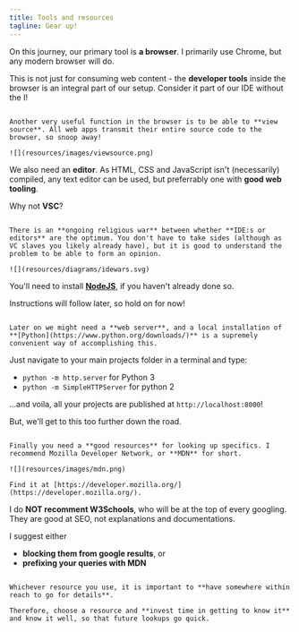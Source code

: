 ```yaml
---
title: Tools and resources
tagline: Gear up!
---
```


On this journey, our primary tool is **a browser**. I primarily use Chrome, but any modern browser will do.

This is not just for consuming web content - the **developer tools** inside the browser is an integral part of our setup. Consider it part of our IDE without the I!

~~~

Another very useful function in the browser is to be able to **view source**. All web apps transmit their entire source code to the browser, so snoop away!

![](resources/images/viewsource.png)

~~~

We also need an **editor**. As HTML, CSS and JavaScript isn't (necessarily) compiled, any text editor can be used, but preferrably one with **good web tooling**.

Why not **VSC**?


~~~

There is an **ongoing religious war** between whether **IDE:s or editors** are the optimum. You don't have to take sides (although as VC slaves you likely already have), but it is good to understand the problem to be able to form an opinion.

![](resources/diagrams/idewars.svg) 

~~~

You'll need to install **[NodeJS](https://nodejs.org/en/)**, if you haven't already done so.

Instructions will follow later, so hold on for now!

~~~

Later on we might need a **web server**, and a local installation of **[Python](https://www.python.org/downloads/)** is a supremely convenient way of accomplishing this.

~~~

Just navigate to your main projects folder in a terminal and type:

* `python -m http.server` for Python 3
* `python -m SimpleHTTPServer` for python 2

...and voila, all your projects are published at `http://localhost:8000`!

But, we'll get to this too further down the road.

~~~

Finally you need a **good resources** for looking up specifics. I recommend Mozilla Developer Network, or **MDN** for short.

![](resources/images/mdn.png)

Find it at [https://developer.mozilla.org/](https://developer.mozilla.org/).

~~~

I do **NOT recomment W3Schools**, who will be at the top of every googling. They are good at SEO, not explanations and documentations.

I suggest either

* **blocking them from google results**, or 
* **prefixing your queries with MDN**

~~~

Whichever resource you use, it is important to **have somewhere within reach to go for details**. 

Therefore, choose a resource and **invest time in getting to know it** and know it well, so that future lookups go quick.

